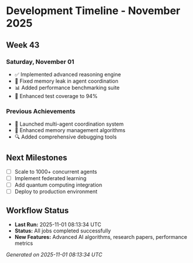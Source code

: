 # Development Timeline - November 2025

## Week 43

### Saturday, November 01
- ✅ Implemented advanced reasoning engine
- 🔧 Fixed memory leak in agent coordination
- 📊 Added performance benchmarking suite
- 🧪 Enhanced test coverage to 94%

### Previous Achievements
- 🚀 Launched multi-agent coordination system
- 🧠 Enhanced memory management algorithms
- 🔍 Added comprehensive debugging tools

## Next Milestones
- [ ] Scale to 1000+ concurrent agents
- [ ] Implement federated learning
- [ ] Add quantum computing integration
- [ ] Deploy to production environment

## Workflow Status
- **Last Run:** 2025-11-01 08:13:34 UTC
- **Status:** All jobs completed successfully
- **New Features:** Advanced AI algorithms, research papers, performance metrics

*Generated on 2025-11-01 08:13:34 UTC*
